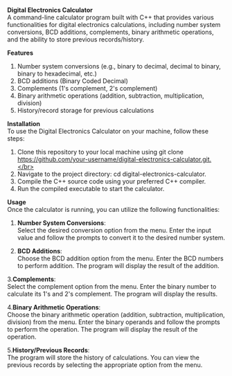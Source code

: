 **Digital Electronics Calculator** </br>
A command-line calculator program built with C++ that provides various functionalities for digital electronics calculations, including number system conversions, BCD additions, complements, binary arithmetic operations, and the ability to store previous records/history.

**Features**</br>
1. Number system conversions (e.g., binary to decimal, decimal to binary, binary to hexadecimal, etc.) </br>
2. BCD additions (Binary Coded Decimal)</br>
3. Complements (1's complement, 2's complement)</br>
4. Binary arithmetic operations (addition, subtraction, multiplication, division)</br>
5. History/record storage for previous calculations</br>

**Installation**</br>
To use the Digital Electronics Calculator on your machine, follow these steps:

1. Clone this repository to your local machine using git clone https://github.com/your-username/digital-electronics-calculator.git.</br>
2. Navigate to the project directory: cd digital-electronics-calculator.</br>
3. Compile the C++ source code using your preferred C++ compiler.</br>
4. Run the compiled executable to start the calculator.</br>

**Usage**</br>
Once the calculator is running, you can utilize the following functionalities:</br>

1. **Number System Conversions**:</br>
Select the desired conversion option from the menu.
Enter the input value and follow the prompts to convert it to the desired number system.</br>

2. **BCD Additions**:</br>
Choose the BCD addition option from the menu.
Enter the BCD numbers to perform addition.
The program will display the result of the addition.</br>

3.**Complements**:</br>
Select the complement option from the menu.
Enter the binary number to calculate its 1's and 2's complement.
The program will display the results.</br>

4.**Binary Arithmetic Operations**:</br>
Choose the binary arithmetic operation (addition, subtraction, multiplication, division) from the menu.
Enter the binary operands and follow the prompts to perform the operation.
The program will display the result of the operation.</br>

5.**History/Previous Records**:</br>
The program will store the history of calculations.
You can view the previous records by selecting the appropriate option from the menu.
